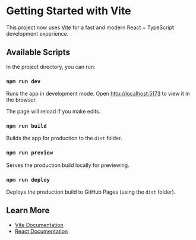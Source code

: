 # Getting Started with Vite

This project now uses [Vite](https://vitejs.dev/) for a fast and modern React + TypeScript development experience.

## Available Scripts

In the project directory, you can run:

### `npm run dev`

Runs the app in development mode.
Open [http://localhost:5173](http://localhost:5173) to view it in the browser.

The page will reload if you make edits.

### `npm run build`

Builds the app for production to the `dist` folder.

### `npm run preview`

Serves the production build locally for previewing.

### `npm run deploy`

Deploys the production build to GitHub Pages (using the `dist` folder).

## Learn More

- [Vite Documentation](https://vitejs.dev/guide/)
- [React Documentation](https://reactjs.org/)
